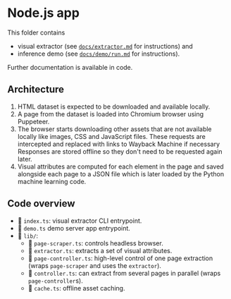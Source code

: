 # Node.js app

This folder contains
- visual extractor
  (see [`docs/extractor.md`](../docs/extractor.md) for instructions) and
- inference demo
  (see [`docs/demo/run.md`](../docs/demo/run.md) for instructions).

Further documentation is available in code.

## Architecture

1. HTML dataset is expected to be downloaded and available locally.
2. A page from the dataset is loaded into Chromium browser using Puppeteer.
3. The browser starts downloading other assets that are not available locally
   like images, CSS and JavaScript files.
   These requests are intercepted and replaced with links to Wayback Machine
   if necessary
   Responses are stored offline so they don't need to be requested again later.
4. Visual attributes are computed for each element in the page and saved
   alongside each page to a JSON file which is later loaded by the Python
   machine learning code.

## Code overview

- 📄 `index.ts`: visual extractor CLI entrypoint.
- 📄 `demo.ts` demo server app entrypoint.
- 📂 `lib/`:
  - 📄 `page-scraper.ts`: controls headless browser.
  - 📄 `extractor.ts`: extracts a set of visual attributes.
  - 📄 `page-controller.ts`: high-level control of one page extraction
    (wraps `page-scraper` and uses the `extractor`).
  - 📄 `controller.ts`: can extract from several pages in parallel
    (wraps `page-controller`s).
  - 📄 `cache.ts`: offline asset caching.
